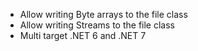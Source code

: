 *   Allow writing Byte arrays to the file class
*   Allow writing Streams to the file class
*   Multi target .NET 6 and .NET 7
